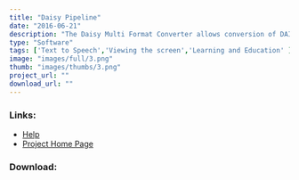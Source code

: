 ```yaml
---
title: "Daisy Pipeline"
date: "2016-06-21"
description: "The Daisy Multi Format Converter allows conversion of DAISY books between different formats."
type: "Software"
tags: ['Text to Speech','Viewing the screen','Learning and Education' ]
image: "images/full/3.png"
thumb: "images/thumbs/3.png"
project_url: ""
download_url: ""
---
```



### Links:
- <a href="http://www.oatsoft.org/Software/dmfc-daisy-multi-format-converter/help">Help</a>
- <a href="http://www.daisy.org/projects/pipeline/">Project Home Page</a>

### Download:  